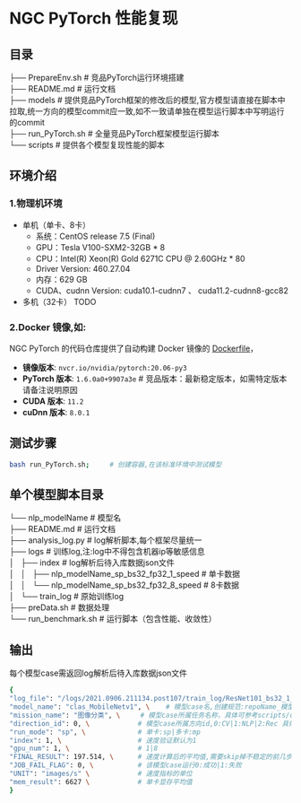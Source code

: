 # NGC PyTorch 性能复现
## 目录 

├── PrepareEnv.sh   # 竞品PyTorch运行环境搭建  
├── README.md       # 运行文档  
├── models          # 提供竞品PyTorch框架的修改后的模型,官方模型请直接在脚本中拉取,统一方向的模型commit应一致,如不一致请单独在模型运行脚本中写明运行的commit  
├── run_PyTorch.sh  # 全量竞品PyTorch框架模型运行脚本  
└── scripts         # 提供各个模型复现性能的脚本  
## 环境介绍
### 1.物理机环境
- 单机（单卡、8卡）
  - 系统：CentOS release 7.5 (Final)
  - GPU：Tesla V100-SXM2-32GB * 8
  - CPU：Intel(R) Xeon(R) Gold 6271C CPU @ 2.60GHz * 80
  - Driver Version: 460.27.04
  - 内存：629 GB
  - CUDA、cudnn Version: cuda10.1-cudnn7 、 cuda11.2-cudnn8-gcc82
- 多机（32卡） TODO
### 2.Docker 镜像,如:

NGC PyTorch 的代码仓库提供了自动构建 Docker 镜像的 [Dockerfile](https://github.com/NVIDIA/DeepLearningExamples/blob/master/PyTorch/Translation/Transformer/Dockerfile)，

- **镜像版本**: `nvcr.io/nvidia/pytorch:20.06-py3`
- **PyTorch 版本**: `1.6.0a0+9907a3e`  # 竞品版本：最新稳定版本，如需特定版本请备注说明原因  
- **CUDA 版本**: `11.2`
- **cuDnn 版本**: `8.0.1`

## 测试步骤
```bash
bash run_PyTorch.sh;     # 创建容器,在该标准环境中测试模型   
```

## 单个模型脚本目录

└── nlp_modelName              # 模型名  
    ├── README.md              # 运行文档  
    ├── analysis_log.py        # log解析脚本,每个框架尽量统一   
    ├── logs                   # 训练log,注:log中不得包含机器ip等敏感信息  
    │   ├── index              # log解析后待入库数据json文件   
    │   │   ├── nlp_modelName_sp_bs32_fp32_1_speed  # 单卡数据  
    │   │   └── nlp_modelName_sp_bs32_fp32_8_speed  # 8卡数据  
    │   └── train_log          # 原始训练log  
    ├── preData.sh             # 数据处理  
    └── run_benchmark.sh       # 运行脚本（包含性能、收敛性）  

## 输出

每个模型case需返回log解析后待入库数据json文件

```bash
{
"log_file": "/logs/2021.0906.211134.post107/train_log/ResNet101_bs32_1_1_sp", \    # log 目录,创建规范见PrepareEnv.sh 
"model_name": "clas_MobileNetv1", \    # 模型case名,创建规范:repoName_模型名_bs${bs_item}_${fp_item} 如:clas_MobileNetv1_bs32_fp32
"mission_name": "图像分类", \     # 模型case所属任务名称，具体可参考scripts/config.ini      
"direction_id": 0, \            # 模型case所属方向id,0:CV|1:NLP|2:Rec 具体可参考scripts/config.ini    
"run_mode": "sp", \             # 单卡:sp|多卡:mp
"index": 1, \                   # 速度验证默认为1
"gpu_num": 1, \                 # 1|8
"FINAL_RESULT": 197.514, \      # 速度计算后的平均值,需要skip掉不稳定的前几步值
"JOB_FAIL_FLAG": 0, \           # 该模型case运行0:成功|1:失败
"UNIT": "images/s" \            # 速度指标的单位 
"mem_result": 6627 \            # 单卡显存平均值 
}

```



